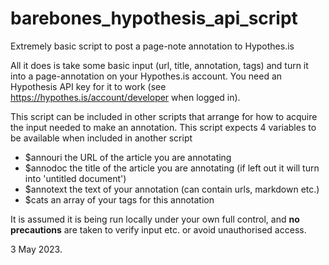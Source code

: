 # barebones_hypothesis_api_script
Extremely basic script to post a page-note annotation to Hypothes.is

All it does is take some basic input (url, title, annotation, tags) and turn it into a page-annotation on your Hypothes.is account.
You need an Hypothesis API key for it to work (see https://hypothes.is/account/developer when logged in).

This script can be included in other scripts that arrange for how to acquire the input needed to make an annotation.
This script expects 4 variables to be available when included in another script
- $annouri the URL of the article you are annotating
- $annodoc the title of the article you are annotating (if left out it will turn into 'untitled document')
- $annotext the text of your annotation (can contain urls, markdown etc.)
- $cats an array of your tags for this annotation

It is assumed it is being run locally under your own full control, and **no precautions** are taken to verify input etc. or avoid unauthorised access.

3 May 2023.
